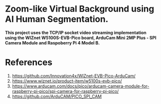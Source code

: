 # Zoom-like Virtual Background using AI Human Segmentation.


**This project uses the TCP/IP socket video streaming implementation using the WIZnet W5100S-EVB-Pico board, ArduCam Mini 2MP Plus - SPI Camera Module and Raspoberry Pi 4 Model B.**


# References

1. https://github.com/Innovation4x/WIZnet-EVB-Pico-ArduCam/
2. https://www.wiznet.io/product-item/w5100s-evb-pico/
3. https://www.arducam.com/docs/pico/arducam-camera-module-for-raspberry-pi-pico/spi-camera-for-raspberry-pi-pico/
4. https://github.com/ArduCAM/PICO_SPI_CAM
